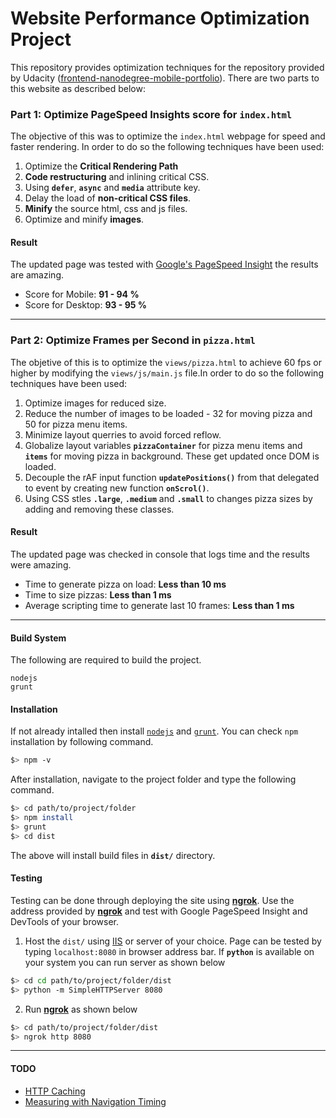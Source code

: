 Website Performance Optimization Project
=
This repository provides optimization techniques for the repository provided by Udacity ([frontend-nanodegree-mobile-portfolio](https://github.com/udacity/frontend-nanodegree-mobile-portfolio "Udacity's FrontEnd Nanodegree Project")). There are two parts to this website as described below:

### Part 1: Optimize PageSpeed Insights score for `index.html`

The objective of this was to optimize the `index.html` webpage for speed and faster rendering. In order to do so the following techniques have been used:

1. Optimize the **Critical Rendering Path**
2. **Code restructuring** and inlining critical CSS.
3. Using **`defer`**, **`async`** and **`media`** attribute key.
4. Delay the load of **non-critical CSS files**.
5. **Minify** the source html, css and js files.
6. Optimize and minify **images**.

#### Result
The updated page was tested with [Google's PageSpeed Insight](https://developers.google.com/speed/pagespeed/insights/ "PageSpeed Insight") the results are amazing.

* Score for Mobile: **91 - 94 %**
* Score for Desktop: **93 - 95 %**

***

### Part 2: Optimize Frames per Second in `pizza.html`
The objetive of this is to optimize the `views/pizza.html` to achieve 60 fps or higher by modifying the `views/js/main.js` file.In order to do so the following techniques have been used:

1. Optimize images for reduced size.
2. Reduce the number of images to be loaded - 32 for moving pizza and 50 for pizza menu items.
3. Minimize layout querries to avoid forced reflow.
4. Globalize layout variables **`pizzaContainer`** for pizza menu items and **`items`** for moving pizza in background. These get updated once DOM is loaded.
5. Decouple the rAF input function **`updatePositions()`** from that delegated to event by creating new function **`onScrol()`**.
6. Using CSS stles **`.large`**, **`.medium`** and **`.small`** to changes pizza sizes by adding and removing these classes.


#### Result
The updated page was checked in console that logs time and the results were amazing.

* Time to generate pizza on load: **Less than 10 ms**
* Time to size pizzas: **Less than 1 ms**
* Average scripting time to generate last 10 frames: **Less than 1 ms**

***
#### Build System
The following are required to build the project.
```
nodejs
grunt
```
#### Installation
If not already intalled then install [`nodejs`](https://nodejs.org/en/download/) and [`grunt`](https://gruntjs.com/getting-started). You can check `npm` installation by following command.
```bash
$> npm -v
```
After installation, navigate to the project folder and type the following command.
```bash
$> cd path/to/project/folder
$> npm install
$> grunt
$> cd dist
```
The above will install build files in **`dist/`** directory.

#### Testing
Testing can be done through deploying the site using **[ngrok](https://ngrok.com/)**. Use the address provided by **[ngrok](https://ngrok.com/)** and test with Google PageSpeed Insight and DevTools of your browser. 

1. Host the `dist/` using [IIS](https://support.microsoft.com/en-gb/help/323972/how-to-set-up-your-first-iis-web-site "Internet Information Services") or server of your choice. Page can be tested by typing `localhost:8080` in browser address bar. If **`python`** is available on your system you can run server as shown below
```bash
$> cd cd path/to/project/folder/dist
$> python -m SimpleHTTPServer 8080 
```
2. Run **[ngrok](https://ngrok.com/)** as shown below
```bash
$> cd path/to/project/folder/dist
$> ngrok http 8080
```
***
#### TODO
* [HTTP Caching](https://developers.google.com/web/fundamentals/performance/optimizing-content-efficiency/http-caching.html)
* [Measuring with Navigation Timing](https://developers.google.com/web/fundamentals/performance/critical-rendering-path/measure-crp.html)


